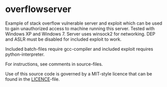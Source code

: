 overflowserver
==============

Example of stack overflow vulnerable server and exploit which can be used to gain unauthorized access to machine running this server.
Tested with Windows XP and Windows 7.
Server uses winsock2 for networking. DEP and ASLR must be disabled for included exploit to work.

Included batch-files require gcc-compiler and included exploit requires python-interpreter.

For instructions, see comments in source-files.

Use of this source code is governed by a MIT-style licence that can be found in the [LICENCE](https://raw.githubusercontent.com/putsi/overflowserver/master/LICENSE)-file.
